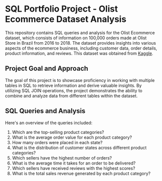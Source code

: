 # SQL Portfolio Project - Olist Ecommerce Dataset Analysis

This repository contains SQL queries and analysis for the Olist Ecommerce dataset, which consists of information on 100,000 orders made at Olist Store in Brazil from 2016 to 2018. The dataset provides insights into various aspects of the ecommerce business, including customer data, order details, product information, and reviews. This dataset was obtained from [Kaggle](https://www.kaggle.com/datasets/olistbr/brazilian-ecommerce?select=olist_order_items_dataset.csv).

## Project Goal and Approach

The goal of this project is to showcase proficiency in working with multiple tables in SQL to retrieve information and derive valuable insights. By utilizing SQL JOIN operations, the project demonstrates the ability to combine and analyze data from different tables within the dataset.

## SQL Queries and Analysis

Here's an overview of the queries included:

1. Which are the top-selling product categories?
2. What is the average order value for each product category?
3. How many orders were placed in each state?
4. What is the distribution of customer states across different product categories?
5. Which sellers have the highest number of orders?
6. What is the average time it takes for an order to be delivered?
7. Which sellers have received reviews with the highest scores?
8. What is the total sales revenue generated by each product category?
